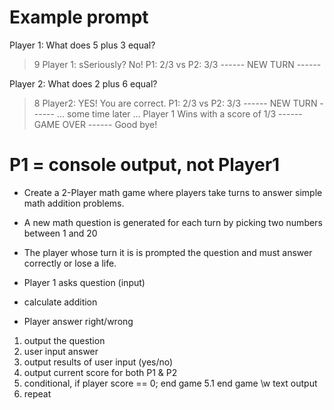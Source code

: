 # Example prompt

Player 1: What does 5 plus 3 equal?
> 9
Player 1: sSeriously? No!
P1: 2/3 vs P2: 3/3
------ NEW TURN ------

Player 2: What does 2 plus 6 equal?
> 8
Player2: YES! You are correct.
P1: 2/3 vs P2: 3/3
------ NEW TURN ------
... some time later ...
Player 1 Wins with a score of 1/3
------ GAME OVER ------
Good bye!

# P1 = console output, not Player1

* Create a 2-Player math game where players take turns to answer simple math addition problems.
* A new math question is generated for each turn by picking two numbers between 1 and 20
* The player whose turn it is is prompted the question and must answer correctly or lose a life.

* Player 1 asks question (input)
* calculate addition
* Player answer right/wrong

1. output the question
2. user input answer
3. output results of user input (yes/no)
4. output current score for both P1 & P2
  5. conditional, if player score == 0; end game
  5.1 end game \w text output
6. repeat

